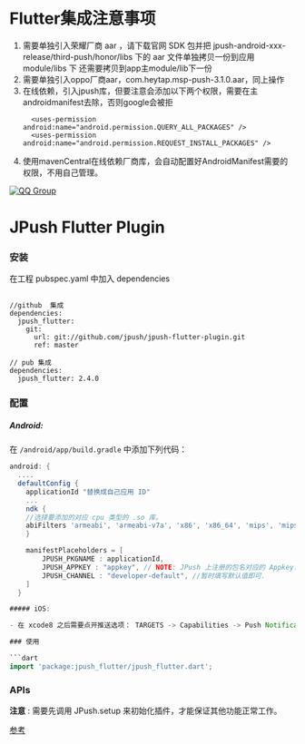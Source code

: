# Flutter集成注意事项
1. 需要单独引入荣耀厂商 aar ，请下载官网 SDK 包并把 jpush-android-xxx-release/third-push/honor/libs 下的 aar 文件单独拷贝一份到应用 module/libs 下
   还需要拷贝到app主module/lib下一份
2. 需要单独引入oppo厂商aar，com.heytap.msp-push-3.1.0.aar，同上操作
3. 在线依赖，引入jpush库，但要注意会添加以下两个权限，需要在主androidmanifest去除，否则google会被拒
   ```
     <uses-permission android:name="android.permission.QUERY_ALL_PACKAGES" />
     <uses-permission android:name="android.permission.REQUEST_INSTALL_PACKAGES" />
   ```
4. 使用mavenCentral在线依赖厂商库，会自动配置好AndroidManifest需要的权限，不用自己管理。

[![QQ Group](https://img.shields.io/badge/QQ%20Group-862401307-red.svg)]()
# JPush Flutter Plugin

### 安装

在工程 pubspec.yaml 中加入 dependencies

```
  
//github  集成
dependencies:
  jpush_flutter:
    git:
      url: git://github.com/jpush/jpush-flutter-plugin.git
      ref: master
      
// pub 集成
dependencies:
  jpush_flutter: 2.4.0
```

### 配置

##### Android:

在 `/android/app/build.gradle` 中添加下列代码：

```groovy
android: {
  ....
  defaultConfig {
    applicationId "替换成自己应用 ID"
    ...
    ndk {
	//选择要添加的对应 cpu 类型的 .so 库。
	abiFilters 'armeabi', 'armeabi-v7a', 'x86', 'x86_64', 'mips', 'mips64', 'arm64-v8a',        
    }

    manifestPlaceholders = [
        JPUSH_PKGNAME : applicationId,
        JPUSH_APPKEY : "appkey", // NOTE: JPush 上注册的包名对应的 Appkey.
        JPUSH_CHANNEL : "developer-default", //暂时填写默认值即可.
    ]
  }    

##### iOS:

- 在 xcode8 之后需要点开推送选项： TARGETS -> Capabilities -> Push Notification 设为 on 状态

### 使用

```dart
import 'package:jpush_flutter/jpush_flutter.dart';
```

### APIs

**注意** : 需要先调用 JPush.setup 来初始化插件，才能保证其他功能正常工作。

 [参考](./documents/APIs.md)

